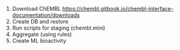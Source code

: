 1.  Download ChEMBL https://chembl.gitbook.io/chembl-interface-documentation/downloads
2.  Create DB and restore
3.  Run scripts for staging (chembl.mini)
4.  Aggregate (using rules) 
5.  Create ML bioactivity
